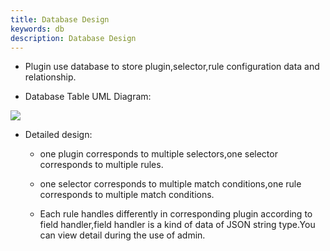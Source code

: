 ```yaml
---
title: Database Design
keywords: db
description: Database Design
---
```



* Plugin use database to store plugin,selector,rule configuration data and relationship.

* Database Table UML Diagram:

 ![](https://yu199195.github.io/images/soul/soul-db.png)

* Detailed design:
  
   * one plugin corresponds to multiple selectors,one selector corresponds to multiple rules.

   * one selector corresponds to multiple match conditions,one rule corresponds to multiple match conditions.

   * Each rule handles differently in corresponding plugin according to field handler,field handler is a kind of data of JSON string type.You can view detail during the use of admin.
